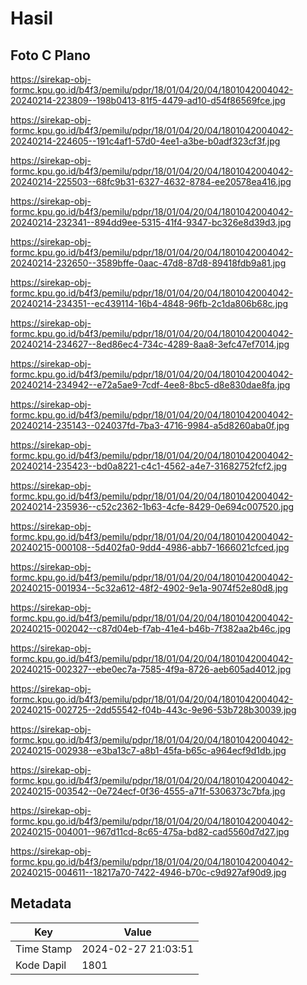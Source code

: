 # Hasil

## Foto C Plano

https://sirekap-obj-formc.kpu.go.id/b4f3/pemilu/pdpr/18/01/04/20/04/1801042004042-20240214-223809--198b0413-81f5-4479-ad10-d54f86569fce.jpg

https://sirekap-obj-formc.kpu.go.id/b4f3/pemilu/pdpr/18/01/04/20/04/1801042004042-20240214-224605--191c4af1-57d0-4ee1-a3be-b0adf323cf3f.jpg

https://sirekap-obj-formc.kpu.go.id/b4f3/pemilu/pdpr/18/01/04/20/04/1801042004042-20240214-225503--68fc9b31-6327-4632-8784-ee20578ea416.jpg

https://sirekap-obj-formc.kpu.go.id/b4f3/pemilu/pdpr/18/01/04/20/04/1801042004042-20240214-232341--894dd9ee-5315-41f4-9347-bc326e8d39d3.jpg

https://sirekap-obj-formc.kpu.go.id/b4f3/pemilu/pdpr/18/01/04/20/04/1801042004042-20240214-232650--3589bffe-0aac-47d8-87d8-89418fdb9a81.jpg

https://sirekap-obj-formc.kpu.go.id/b4f3/pemilu/pdpr/18/01/04/20/04/1801042004042-20240214-234351--ec439114-16b4-4848-96fb-2c1da806b68c.jpg

https://sirekap-obj-formc.kpu.go.id/b4f3/pemilu/pdpr/18/01/04/20/04/1801042004042-20240214-234627--8ed86ec4-734c-4289-8aa8-3efc47ef7014.jpg

https://sirekap-obj-formc.kpu.go.id/b4f3/pemilu/pdpr/18/01/04/20/04/1801042004042-20240214-234942--e72a5ae9-7cdf-4ee8-8bc5-d8e830dae8fa.jpg

https://sirekap-obj-formc.kpu.go.id/b4f3/pemilu/pdpr/18/01/04/20/04/1801042004042-20240214-235143--024037fd-7ba3-4716-9984-a5d8260aba0f.jpg

https://sirekap-obj-formc.kpu.go.id/b4f3/pemilu/pdpr/18/01/04/20/04/1801042004042-20240214-235423--bd0a8221-c4c1-4562-a4e7-31682752fcf2.jpg

https://sirekap-obj-formc.kpu.go.id/b4f3/pemilu/pdpr/18/01/04/20/04/1801042004042-20240214-235936--c52c2362-1b63-4cfe-8429-0e694c007520.jpg

https://sirekap-obj-formc.kpu.go.id/b4f3/pemilu/pdpr/18/01/04/20/04/1801042004042-20240215-000108--5d402fa0-9dd4-4986-abb7-1666021cfced.jpg

https://sirekap-obj-formc.kpu.go.id/b4f3/pemilu/pdpr/18/01/04/20/04/1801042004042-20240215-001934--5c32a612-48f2-4902-9e1a-9074f52e80d8.jpg

https://sirekap-obj-formc.kpu.go.id/b4f3/pemilu/pdpr/18/01/04/20/04/1801042004042-20240215-002042--c87d04eb-f7ab-41e4-b46b-7f382aa2b46c.jpg

https://sirekap-obj-formc.kpu.go.id/b4f3/pemilu/pdpr/18/01/04/20/04/1801042004042-20240215-002327--ebe0ec7a-7585-4f9a-8726-aeb605ad4012.jpg

https://sirekap-obj-formc.kpu.go.id/b4f3/pemilu/pdpr/18/01/04/20/04/1801042004042-20240215-002725--2dd55542-f04b-443c-9e96-53b728b30039.jpg

https://sirekap-obj-formc.kpu.go.id/b4f3/pemilu/pdpr/18/01/04/20/04/1801042004042-20240215-002938--e3ba13c7-a8b1-45fa-b65c-a964ecf9d1db.jpg

https://sirekap-obj-formc.kpu.go.id/b4f3/pemilu/pdpr/18/01/04/20/04/1801042004042-20240215-003542--0e724ecf-0f36-4555-a71f-5306373c7bfa.jpg

https://sirekap-obj-formc.kpu.go.id/b4f3/pemilu/pdpr/18/01/04/20/04/1801042004042-20240215-004001--967d11cd-8c65-475a-bd82-cad5560d7d27.jpg

https://sirekap-obj-formc.kpu.go.id/b4f3/pemilu/pdpr/18/01/04/20/04/1801042004042-20240215-004611--18217a70-7422-4946-b70c-c9d927af90d9.jpg


## Metadata

| Key        | Value               |
| ---------- | ------------------- |
| Time Stamp | 2024-02-27 21:03:51 |
| Kode Dapil | 1801                |



